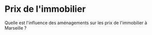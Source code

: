 # Prix de l'immobilier
Quelle est l'influence des aménagements sur les prix de l'immobilier à Marseille ?


